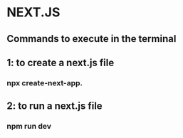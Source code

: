 # NEXT.JS

## Commands to execute in the terminal

## 1: to create a next.js file
### npx create-next-app.

## 2: to run a next.js file
### npm run dev